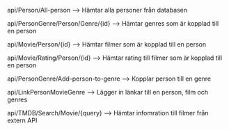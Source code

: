 api/Person/All-person --> Hämtar alla personer från databasen

api/PersonGenre/Person/Genre/{id} --> Hämtar genres som är kopplad till en person

api/Movie/Person/{id} --> Hämtar filmer som är kopplad till en person

api/Movie/Rating/Person/{id} --> Hämtar rating till filmer som är kopplad till en person

api/PersonGenre/Add-person-to-genre --> Kopplar person till en genre

api/LinkPersonMovieGenre --> Lägger in länkar till en person, film och genres

api/TMDB/Search/Movie/{query} --> Hämtar infomration till filmer från extern API